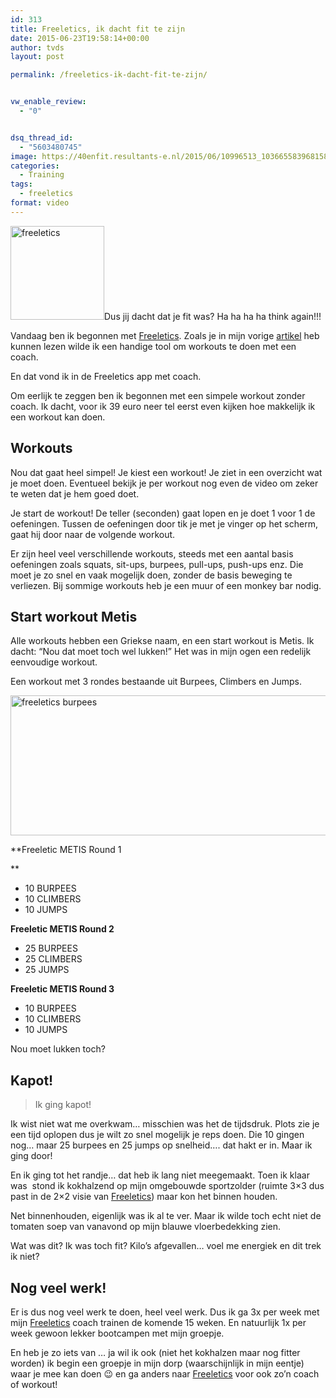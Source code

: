 ```yaml
---
id: 313
title: Freeletics, ik dacht fit te zijn
date: 2015-06-23T19:58:14+00:00
author: tvds
layout: post

permalink: /freeletics-ik-dacht-fit-te-zijn/


vw_enable_review:
  - "0"


dsq_thread_id:
  - "5603480745"
image: https://40enfit.resultants-e.nl/2015/06/10996513_1036655839681583_5355717540131087324_o.jpg
categories:
  - Training
tags:
  - freeletics
format: video
---
```

<img class=" wp-image-309 size-thumbnail alignleft" src="https://40enfit.resultants-e.nl/2015/06/11043192_1612083052358952_6589216528253545437_n-150x150.png" alt="freeletics" width="150" height="150" srcset="https://40enfit.resultants-e.nl/2015/06/11043192_1612083052358952_6589216528253545437_n-150x150.png 150w, https://40enfit.resultants-e.nl/2015/06/11043192_1612083052358952_6589216528253545437_n-80x80.png 80w, https://40enfit.resultants-e.nl/2015/06/11043192_1612083052358952_6589216528253545437_n-360x360.png 360w" sizes="(max-width: 150px) 100vw, 150px" />Dus jij dacht dat je fit was? Ha ha ha ha think again!!!

Vandaag ben ik begonnen met [Freeletics](https://www.freeletics.com/r/6595686). Zoals je in mijn vorige [artikel](https://www.40enfit.nl/freeletics-is-mijn-nieuwe-coach/) heb kunnen lezen wilde ik een handige tool om workouts te doen met een coach.

En dat vond ik in de Freeletics app met coach.

<!--more-->

Om eerlijk te zeggen ben ik begonnen met een simpele workout zonder coach. Ik dacht, voor ik 39 euro neer tel eerst even kijken hoe makkelijk ik een workout kan doen.

## Workouts

Nou dat gaat heel simpel! Je kiest een workout! Je ziet in een overzicht wat je moet doen. Eventueel bekijk je per workout nog even de video om zeker te weten dat je hem goed doet.

Je start de workout! De teller (seconden) gaat lopen en je doet 1 voor 1 de oefeningen. Tussen de oefeningen door tik je met je vinger op het scherm, gaat hij door naar de volgende workout.

Er zijn heel veel verschillende workouts, steeds met een aantal basis oefeningen zoals squats, sit-ups, burpees, pull-ups, push-ups enz. Die moet je zo snel en vaak mogelijk doen, zonder de basis beweging te verliezen. Bij sommige workouts heb je een muur of een monkey bar nodig.

## **Start workout Metis**

Alle workouts hebben een Griekse naam, en een start workout is Metis. Ik dacht: &#8220;Nou dat moet toch wel lukken!&#8221; Het was in mijn ogen een redelijk eenvoudige workout.

Een workout met 3 rondes bestaande uit Burpees, Climbers en Jumps.
  
[<img class="aligncenter wp-image-317" src="https://40enfit.resultants-e.nl/2015/06/freeletics_burpees-1024x381.jpg" alt="freeletics burpees" width="601" height="224" srcset="https://40enfit.resultants-e.nl/2015/06/freeletics_burpees-1024x381.jpg 1024w, https://40enfit.resultants-e.nl/2015/06/freeletics_burpees-300x112.jpg 300w, https://40enfit.resultants-e.nl/2015/06/freeletics_burpees.jpg 1600w" sizes="(max-width: 601px) 100vw, 601px" />](https://40enfit.resultants-e.nl/2015/06/freeletics_burpees.jpg)

**Freeletic METIS Round 1
  
** 

  * <span class="big_and_bold ng-binding" data-ng-hide="workout.category_slug == 'max'">10 </span><span class="workout_detail-table-exercise ng-binding">BURPEES</span>
  * <span class="big_and_bold ng-binding" data-ng-hide="workout.category_slug == 'max'">10 </span><span class="workout_detail-table-exercise ng-binding">CLIMBERS</span>
  * <span class="big_and_bold ng-binding" data-ng-hide="workout.category_slug == 'max'">10 </span><span class="workout_detail-table-exercise ng-binding">JUMPS</span>

**Freeletic METIS Round 2**

  * <span class="big_and_bold ng-binding" data-ng-hide="workout.category_slug == 'max'">25 </span><span class="workout_detail-table-exercise ng-binding">BURPEES</span>
  * <span class="big_and_bold ng-binding" data-ng-hide="workout.category_slug == 'max'">25 </span><span class="workout_detail-table-exercise ng-binding">CLIMBERS</span>
  * <span class="big_and_bold ng-binding" data-ng-hide="workout.category_slug == 'max'">25 </span><span class="workout_detail-table-exercise ng-binding">JUMPS</span>

**Freeletic METIS Round 3**

  * <span class="big_and_bold ng-binding" data-ng-hide="workout.category_slug == 'max'">10 </span><span class="workout_detail-table-exercise ng-binding">BURPEES</span>
  * <span class="big_and_bold ng-binding" data-ng-hide="workout.category_slug == 'max'">10 </span><span class="workout_detail-table-exercise ng-binding">CLIMBERS</span>
  * <span class="big_and_bold ng-binding" data-ng-hide="workout.category_slug == 'max'">10 </span><span class="workout_detail-table-exercise ng-binding">JUMPS</span>

Nou moet lukken toch?

## Kapot!

> Ik ging kapot!

Ik wist niet wat me overkwam&#8230; misschien was het de tijdsdruk. Plots zie je een tijd oplopen dus je wilt zo snel mogelijk je reps doen. Die 10 gingen nog&#8230; maar 25 burpees en 25 jumps op snelheid&#8230;. dat hakt er in. Maar ik ging door!

En ik ging tot het randje&#8230; dat heb ik lang niet meegemaakt. Toen ik klaar was  stond ik kokhalzend op mijn omgebouwde sportzolder (ruimte 3&#215;3 dus past in de 2&#215;2 visie van [Freeletics](https://www.freeletics.com/r/6595686)) maar kon het binnen houden.

Net binnenhouden, eigenlijk was ik al te ver. Maar ik wilde toch echt niet de tomaten soep van vanavond op mijn blauwe vloerbedekking zien.

Wat was dit? Ik was toch fit? Kilo&#8217;s afgevallen&#8230; voel me energiek en dit trek ik niet?

## Nog veel werk!

Er is dus nog veel werk te doen, heel veel werk. Dus ik ga 3x per week met mijn [Freeletics](https://www.freeletics.com/r/6595686) coach trainen de komende 15 weken. En natuurlijk 1x per week gewoon lekker bootcampen met mijn groepje.

En heb je zo iets van &#8230; ja wil ik ook (niet het kokhalzen maar nog fitter worden) ik begin een groepje in mijn dorp (waarschijnlijk in mijn eentje) waar je mee kan doen 😉 en ga anders naar [Freeletics](https://www.freeletics.com/r/6595686) voor ook zo&#8217;n coach of workout!